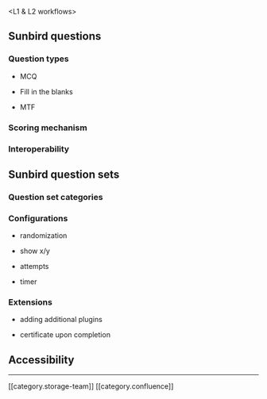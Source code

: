 <intro about question and question sets>

<use cases>

<L1 & L2 workflows>

<Features>




## Sunbird questions

### Question types

* MCQ


* Fill in the blanks


* MTF




### Scoring mechanism

### Interoperability

## Sunbird question sets

### Question set categories

### Configurations

* randomization


* show x/y


* attempts


* timer




### Extensions

* adding additional plugins


* certificate upon completion




## Accessibility


*****

[[category.storage-team]] 
[[category.confluence]] 
